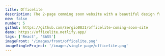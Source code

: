 ```yaml
---
title: Officelite
description: The 2-page comming soon website with a beautiful design from frontendmentor.io. This site includes a countdown timer, fully responsive price cards and custom dropdown select. Website built with React and SASS.
new: false
number: 5
github: https://github.com/Sergio0831/officelite-coming-soon-site
demo: https://officelite.netlify.app/
tags: ['React', 'SASS']
imageFront: '/images/front/officelite.png'
imageSingleProject: '/images/single-page/officelite.png'
---
```

